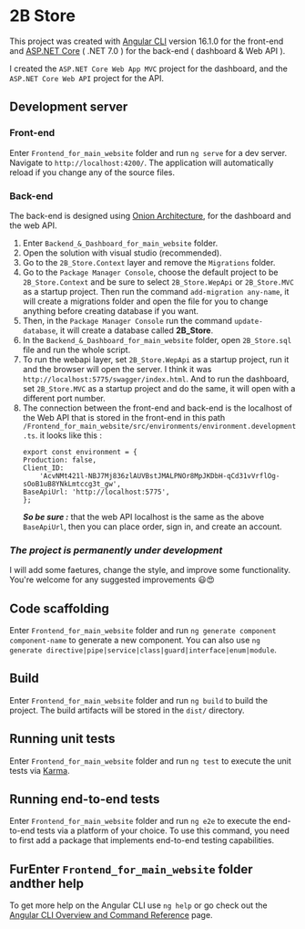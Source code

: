 # 2B Store

This project was created with [Angular CLI](https://github.com/angular/angular-cli) version 16.1.0 for the front-end and [ASP.NET Core](https://github.com/dotnet/AspNetCore.Docs) ( .NET 7.0 ) for the back-end ( dashboard & Web API ).

I created the `ASP.NET Core Web App MVC` project for the dashboard, and the `ASP.NET Core Web API` project for the API.

## Development server

### Front-end

Enter `Frontend_for_main_website` folder and run `ng serve` for a dev server. Navigate to `http://localhost:4200/`. The application will automatically reload if you change any of the source files.

### Back-end

The back-end is designed using [Onion Architecture](https://www.google.com/search?q=onion+architecture+c%23&oq=onion+arch&aqs=chrome.0.35i39i650j69i64j69i57j0i512l5.5228j0j9&sourceid=chrome&ie=UTF-8), for the dashboard and the web API.

1. Enter `Backend_&_Dashboard_for_main_website` folder.
2. Open the solution with visual studio (recommended).
3. Go to the `2B_Store.Context` layer and remove the `Migrations` folder.
4. Go to the `Package Manager Console`, choose the default project to be `2B_Store.Context` and be sure to select `2B_Store.WepApi` or `2B_Store.MVC` as a startup project. Then run the command `add-migration any-name`, it will create a migrations folder and open the file for you to change anything before creating database if you want.
5. Then, in the `Package Manager Console` run the command `update-database`, it will create a database called **2B_Store**.
6. In the `Backend_&_Dashboard_for_main_website` folder, open `2B_Store.sql` file and run the whole script.
7. To run the webapi layer, set `2B_Store.WepApi` as a startup project, run it and the browser will open the server. I think it was `http://localhost:5775/swagger/index.html`. And to run the dashboard, set `2B_Store.MVC` as a startup project and do the same, it will open with a different port number.
8. The connection between the front-end and back-end is the localhost of the Web API that is stored in the front-end in this path `/Frontend_for_main_website/src/environments/environment.development.ts`. it looks like this :
   ```
   export const environment = {
   Production: false,
   Client_ID:
       'AcvNMt421l-NBJ7Mj836zlAUVBstJMALPNOr8MpJKDbH-qCd31vVrflOg-sOoB1uB8YNkLmtccg3t_gw',
   BaseApiUrl: 'http://localhost:5775',
   };
   ```
   **_So be sure :_** that the web API localhost is the same as the above `BaseApiUrl`, then you can place order, sign in, and create an account.

### _The project is permanently under development_

I will add some faetures, change the style, and improve some functionality. You're welcome for any suggested improvements 😃😍

## Code scaffolding

Enter `Frontend_for_main_website` folder and run `ng generate component component-name` to generate a new component. You can also use `ng generate directive|pipe|service|class|guard|interface|enum|module`.

## Build

Enter `Frontend_for_main_website` folder and run `ng build` to build the project. The build artifacts will be stored in the `dist/` directory.

## Running unit tests

Enter `Frontend_for_main_website` folder and run `ng test` to execute the unit tests via [Karma](https://karma-runner.github.io).

## Running end-to-end tests

Enter `Frontend_for_main_website` folder and run `ng e2e` to execute the end-to-end tests via a platform of your choice. To use this command, you need to first add a package that implements end-to-end testing capabilities.

## FurEnter `Frontend_for_main_website` folder andther help

To get more help on the Angular CLI use `ng help` or go check out the [Angular CLI Overview and Command Reference](https://angular.io/cli) page.
